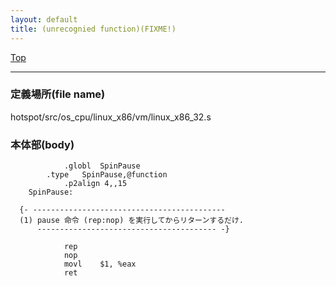 ```yaml
---
layout: default
title: (unrecognied function)(FIXME!)
---
```

[Top](../index.html)

--- 
### 定義場所(file name)
hotspot/src/os_cpu/linux_x86/vm/linux_x86_32.s


### 本体部(body)
```
	        .globl  SpinPause
		.type   SpinPause,@function
	        .p2align 4,,15
	SpinPause:

  {- -------------------------------------------
  (1) pause 命令 (rep:nop) を実行してからリターンするだけ.
      ---------------------------------------- -}

	        rep
	        nop
	        movl    $1, %eax
	        ret
	
```



